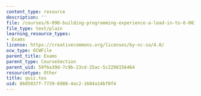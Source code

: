```yaml
---
content_type: resource
description: ''
file: /courses/6-090-building-programming-experience-a-lead-in-to-6-001-january-iap-2005/8685037f773969884ac21604a14bf8f4_quiz.tex
file_type: text/plain
learning_resource_types:
- Exams
license: https://creativecommons.org/licenses/by-nc-sa/4.0/
ocw_type: OCWFile
parent_title: Exams
parent_type: CourseSection
parent_uid: 59f6a39d-7c9b-23cd-25ac-5c2298156464
resourcetype: Other
title: quiz.tex
uid: 8685037f-7739-6988-4ac2-1604a14bf8f4
---
```

